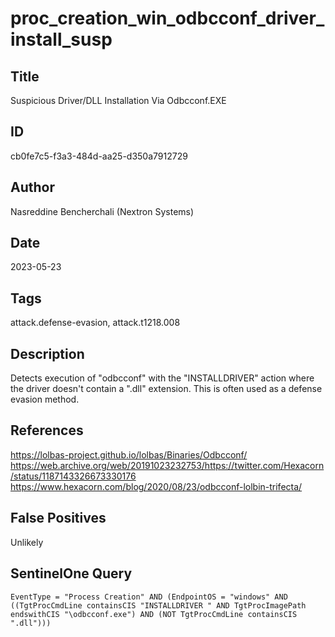 # proc_creation_win_odbcconf_driver_install_susp

## Title
Suspicious Driver/DLL Installation Via Odbcconf.EXE

## ID
cb0fe7c5-f3a3-484d-aa25-d350a7912729

## Author
Nasreddine Bencherchali (Nextron Systems)

## Date
2023-05-23

## Tags
attack.defense-evasion, attack.t1218.008

## Description
Detects execution of "odbcconf" with the "INSTALLDRIVER" action where the driver doesn't contain a ".dll" extension. This is often used as a defense evasion method.

## References
https://lolbas-project.github.io/lolbas/Binaries/Odbcconf/
https://web.archive.org/web/20191023232753/https://twitter.com/Hexacorn/status/1187143326673330176
https://www.hexacorn.com/blog/2020/08/23/odbcconf-lolbin-trifecta/

## False Positives
Unlikely

## SentinelOne Query
```
EventType = "Process Creation" AND (EndpointOS = "windows" AND ((TgtProcCmdLine containsCIS "INSTALLDRIVER " AND TgtProcImagePath endswithCIS "\odbcconf.exe") AND (NOT TgtProcCmdLine containsCIS ".dll")))

```